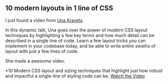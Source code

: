 ## 10 modern layouts in 1 line of CSS

I just found a video from [Una Kravets](https://twitter.com/una).

In this dynamic talk, Una goes over the power of modern CSS layout techniques by highlighting a few key terms and how much detail can be described in a single line of code. Learn a few layout tricks you can implement in your codebase today, and be able to write entire swaths of layout with just a few lines of code.

She made a awesome video.

*10 Modern CSS layout and sizing techniques that highlight just how robust and impactful a single-line of styling code can be. [Watch the Video](https://www.youtube.com/watch?v=qm0IfG1GyZU)
